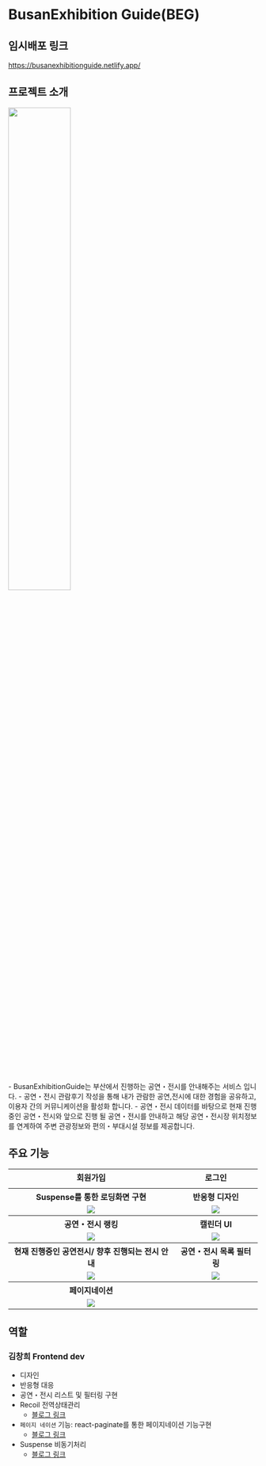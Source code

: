 # BusanExhibition Guide(BEG)

## 임시배포 링크
https://busanexhibitionguide.netlify.app/

## 프로젝트 소개
<img src="https://github.com/changheeee/BEG/assets/117338992/d3b18dcd-4f45-454a-acbc-5b305aa7aa0e" style="width:50%"/>
<br/>
<br/>
- BusanExhibitionGuide는 부산에서 진행하는 공연・전시를 안내해주는 서비스 입니다.
- 공연・전시 관람후기 작성을 통해 내가 관람한 공연,전시에 대한 경험을 공유하고, 이용자 간의 커뮤니케이션을 활성화 합니다.
- 공연・전시 데이터를 바탕으로 현재 진행중인 공연・전시와 앞으로 진행 될 공연・전시를 안내하고 해당 공연・전시장 위치정보를 연계하여 주변 관광정보와 편의・부대시설 정보를 제공합니다.

## 주요 기능

<table>
      <thead></thead>
      <tbody>
        <tr>
          <th align="center">회원가입</th>
          <th align="center">로그인</th>
        </tr>
          <tr>
          <td align="center"></td>
          <td align="center"></td>
        </tr>
        <tr>
          <th align="center">Suspense를 통한 로딩화면 구현</th>
          <th align="center">반응형 디자인</th>
        </tr>
        <tr>
          <td align="center">
            <img src="https://github.com/changheeee/BEG/assets/117338992/71e1d2ba-c500-407a-b0bc-bfe4b7af6f8e"/>
          </td>
          <td align="center">
            <img src="https://github.com/changheeee/BEG/assets/117338992/ebb4b50d-407f-40d8-80d1-80fecde4db9c"/>
          </td>
        </tr>
        <tr>
          <th align="center">공연・전시 랭킹</th>
          <th align="center">캘린더 UI</th>
        </tr>
         <tr>
          <td align="center">
            <img src="https://github.com/changheeee/BEG/assets/117338992/496ecce1-9015-46b6-bd4f-f902786f7df9"/>
          </td>
          <td align="center">
            <img src="https://github.com/changheeee/BEG/assets/117338992/2a8f37ae-ab17-4d4c-8101-a4819e06cb4c"/>
          </td>
        </tr>
        <tr>
          <th align="center">현재 진행중인 공연전시/ 향후 진행되는 전시 안내</th>
          <th align="center">공연・전시 목록 필터링</th>
        </tr>
         <tr>
          <td align="center">
            <img src="https://github.com/changheeee/BEG/assets/117338992/3bfc4ec6-2266-4c58-9f48-3adecd081ba4"/>
          </td>
          <td align="center">
            <img src="https://github.com/changheeee/BEG/assets/117338992/343d678a-ded8-4d7c-ad4b-a9b2e930d0ab"/>
          </td>
        </tr>
        <tr>
          <th>페이지네이션</th>
          <th></th>
        </tr>
        <tr>
          <td align="center">
            <img src="https://github.com/changheeee/BEG/assets/117338992/ec369ef2-a0a8-45ee-ad15-28b05f652c9a"/>
          </td>
          <td align="center">
          </td>
        </tr>
      </tbody>
    </table>
    
## 역할

### 김창희 Frontend dev

- 디자인
- 반응형 대응
- 공연・전시 리스트 및 필터링 구현
- Recoil 전역상태관리
    - [블로그 링크](https://velog.io/@rcg0529/React-Recoil-%EC%83%81%ED%83%9C-%EA%B4%80%EB%A6%AC-Axios-Postman%EC%9D%84-%ED%99%9C%EC%9A%A9%ED%95%9C-API-%ED%86%B5%EC%8B%A0-%EB%B0%8F-MockServer-%EC%97%B0%EB%8F%99%ED%95%98%EA%B8%B0)
- `페이지 네이션` 기능: react-paginate를 통한 페이지네이션 기능구현
    - [블로그 링크](https://velog.io/@rcg0529/React-react-paginate%EB%A5%BC-%EC%9D%B4%EC%9A%A9%ED%95%9C-%ED%8E%98%EC%9D%B4%EC%A7%80%EB%84%A4%EC%9D%B4%EC%85%98-%EA%B5%AC%ED%98%84%ED%95%98%EA%B8%B0)
- Suspense 비동기처리
    - [블로그 링크](https://velog.io/@rcg0529/Error-Minified-React-error-426)
